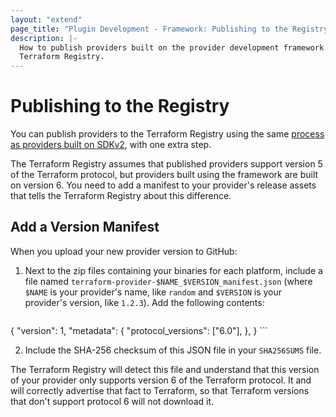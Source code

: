 ```yaml
---
layout: "extend"
page_title: "Plugin Development - Framework: Publishing to the Registry"
description: |-
  How to publish providers built on the provider development framework to the
  Terraform Registry.
---
```


# Publishing to the Registry

You can publish providers to the Terraform Registry using the same [process as providers built on SDKv2](/docs/registry/providers/publishing.html), with one extra step.

The Terraform Registry assumes that published providers support
version 5 of the Terraform protocol, but providers built using the framework are built on version 6. You need to add a manifest to your provider's release assets that tells the Terraform Registry about this difference.

## Add a Version Manifest

When you upload your new provider version to GitHub:

1. Next to the zip files containing your binaries for each platform, include a file named `terraform-provider-$NAME_$VERSION_manifest.json` (where `$NAME` is your provider's name, like `random` and `$VERSION` is your provider's version, like `1.2.3`). Add the following contents:

    ```
{
  "version": 1,
  "metadata": {
    "protocol_versions": ["6.0"],
  },
}
    ```

2. Include the SHA-256 checksum of this JSON file in your `SHA256SUMS` file.

The Terraform Registry will detect this file and understand that this version of your provider only supports version 6 of the Terraform protocol. It and will correctly advertise that fact to Terraform, so that Terraform versions that don't support protocol 6 will not download it.
